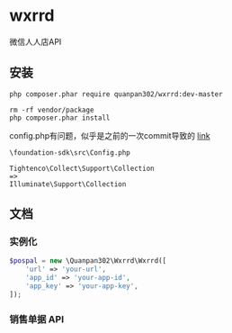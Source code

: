 # wxrrd
微信人人店API

## 安装

```
php composer.phar require quanpan302/wxrrd:dev-master

rm -rf vendor/package
php composer.phar install
```

config.php有问题，似乎是之前的一次commit导致的 [link](https://github.com/Hanson/foundation-sdk/issues/2)

```
\foundation-sdk\src\Config.php

Tightenco\Collect\Support\Collection
=>
Illuminate\Support\Collection
```

## 文档

### 实例化

```php
$pospal = new \Quanpan302\Wxrrd\Wxrrd([
    'url' => 'your-url',
    'app_id' => 'your-app-id',
    'app_key' => 'your-app-key',
]);
```

### 销售单据 API

